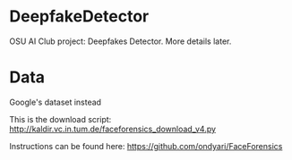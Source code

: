 # DeepfakeDetector

OSU AI Club project: Deepfakes Detector. More details later.

# Data
Google's dataset instead

This is the download script: http://kaldir.vc.in.tum.de/faceforensics_download_v4.py

Instructions can be found here: https://github.com/ondyari/FaceForensics
